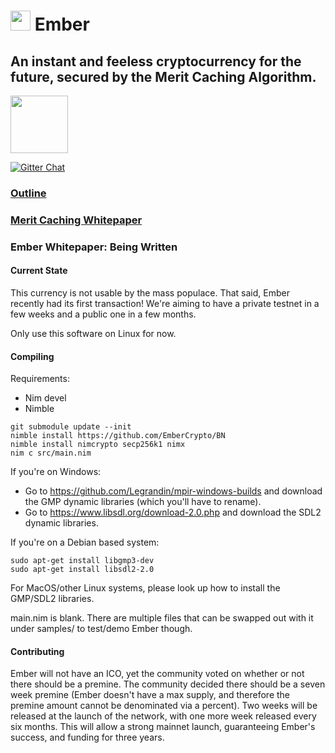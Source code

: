 # <img src="https://github.com/kayabaNerve/Ember/raw/master/logos/logo32.png" height="32px"/> Ember

## An instant and feeless cryptocurrency for the future, secured by the Merit Caching Algorithm.

<a href="https://discord.gg/nZmdWGA"><img src="https://discordapp.com/assets/e05ead6e6ebc08df9291738d0aa6986d.png" height=92 width=92/></a>

[![Gitter Chat](https://badges.gitter.im/gitterHQ/gitter.png)](https://gitter.im/EmberCrypto/Lobby)

### [Outline](https://medium.com/@EmberCrypto/ember-cryptocurrency-d0df75e8170f)
### [Merit Caching Whitepaper](https://github.com/EmberCrypto/Merit-Caching)
### Ember Whitepaper: Being  Written

#### Current State
This currency is not usable by the mass populace. That said, Ember recently had its first transaction! We're aiming to have a private testnet in a few weeks and a public one in a few months.

Only use this software on Linux for now.

#### Compiling

Requirements:

- Nim devel
- Nimble

```
git submodule update --init
nimble install https://github.com/EmberCrypto/BN
nimble install nimcrypto secp256k1 nimx
nim c src/main.nim
```

If you're on Windows:
- Go to https://github.com/Legrandin/mpir-windows-builds and download the GMP dynamic libraries (which you'll have to rename).
- Go to https://www.libsdl.org/download-2.0.php and download the SDL2 dynamic libraries.

If you're on a Debian based system:
```
sudo apt-get install libgmp3-dev
sudo apt-get install libsdl2-2.0
```

For MacOS/other Linux systems, please look up how to install the GMP/SDL2 libraries.

main.nim is blank. There are multiple files that can be swapped out with it under samples/ to test/demo Ember though.

#### Contributing

Ember will not have an ICO, yet the community voted on whether or not there should be a premine. The community decided there should be a seven week premine (Ember doesn't have a max supply, and therefore the premine amount cannot be denominated via a percent). Two weeks will be released at the launch of the network, with one more week released every six months. This will allow a strong mainnet launch, guaranteeing Ember's success, and funding for three years.
